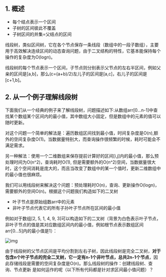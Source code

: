 ## **1. 概述**

- 每个结点表示一个区间
- 子树的区间彼此不覆盖
- 子树区间的并集=父结点的区间

线段树，类似区间树，它在各个节点保存一条线段（数组中的一段子数组），主要用于高效解决连续区间的动态查询问题，由于二叉结构的特性，它基本能保持每个操作的复杂度为O(logn)。

线段树的每个节点表示一个区间，子节点则分别表示父节点的左右半区间，例如父亲的区间是[a,b]，那么(c=(a+b)/2)左儿子的区间是[a,c]，右儿子的区间是[c+1,b]。

## **2. 从一个例子理解线段树**

下面我们从一个经典的例子来了解线段树，问题描述如下:从数组arr[0...n-1]中查找某个数组某个区间内的最小值，其中数组大小固定，但是数组中的元素的值可以随时更新。

对这个问题一个简单的解法是：遍历数组区间找到最小值，时间复杂度是O(n),额外的空间复杂度O(1)。当数据量特别大，而查询操作很频繁的时候，耗时可能会不满足需求。

另一种解法：使用一个二维数组来保存提前计算好的区间[i,j]内的最小值，那么预处理时间为O(n^2)，查询耗时O(1), 但是需要额外的O(n^2)空间，当数据量很大时，这个空间消耗是庞大的，而且当改变了数组中的某一个值时，更新二维数组中的最小值也很麻烦。

我们可以用线段树来解决这个问题：预处理耗时O(n)，查询、更新操作O(logn)，需要额外的空间O(n)。根据这个问题我们构造如下的二叉树

- 叶子节点是原始组数arr中的元素
- 非叶子节点代表它的所有子孙叶子节点所在区间的最小值

例如对于数组[2, 5, 1, 4, 9, 3]可以构造如下的二叉树（背景为白色表示叶子节点，非叶子节点的值是其对应数组区间内的最小值，例如根节点表示数组区间arr[0...5]内的最小值是1）：

![img](http://images.cnitblog.com/blog/517264/201312/01204058-426dce8b8a05491b91edeba9ec2e4112.jpg)

由于线段树的父节点区间是平均分割到左右子树，因此线段树是完全二叉树，**对于包含n个叶子节点的完全二叉树，它一定有n-1个非叶节点，总共2n-1个节点**，因此存储线段是需要的空间复杂度是O(n)。那么线段树的操作：创建线段树、查询、节点更新 是如何运作的呢（以下所有代码都是针对求区间最小值问题）？